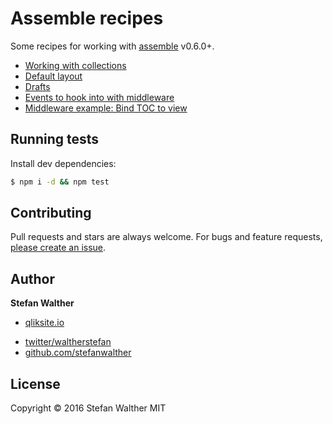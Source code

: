 # Assemble recipes

Some recipes for working with [assemble](https://github.com/assemble/assemble) v0.6.0+.

- [Working with collections](src/collection-basic)
- [Default layout](src/default-layout)
- [Drafts](src/drafts)
- [Events to hook into with middleware](src/middleware)
- [Middleware example: Bind TOC to view](src/middleware-page-toc)

## Running tests

Install dev dependencies:

```sh
$ npm i -d && npm test
```

## Contributing

Pull requests and stars are always welcome. For bugs and feature requests, [please create an issue](https://github.com/stefanwalther/assemble-recipes/issues/new).

## Author

**Stefan Walther**

+ [qliksite.io](http://qliksite.io)
* [twitter/waltherstefan](http://twitter.com/waltherstefan)
* [github.com/stefanwalther](http://github.com/stefanwalther)

## License

Copyright © 2016 Stefan Walther
MIT